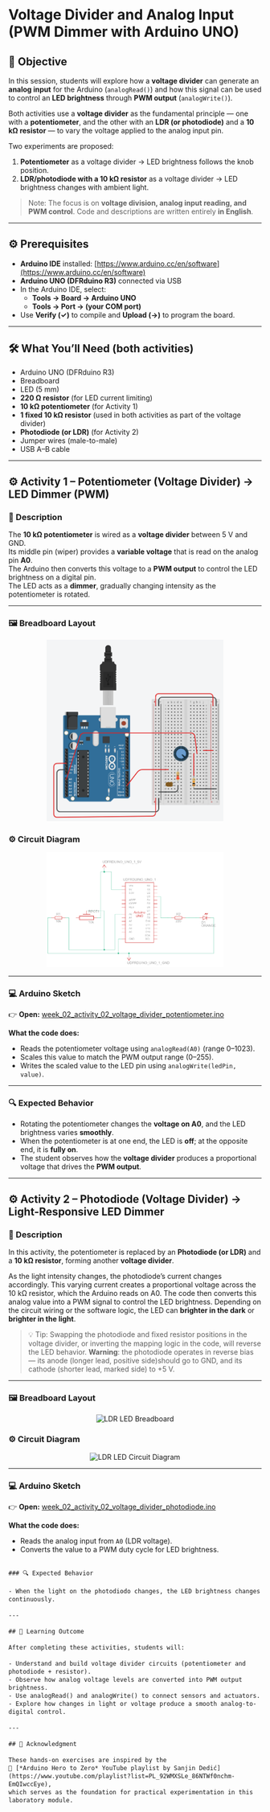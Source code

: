 # Voltage Divider and Analog Input (PWM Dimmer with Arduino UNO)

## 🎯 Objective

In this session, students will explore how a **voltage divider** can generate an **analog input** for the Arduino (`analogRead()`) and how this signal can be used to control an **LED brightness** through **PWM output** (`analogWrite()`).  

Both activities use a **voltage divider** as the fundamental principle — one with a **potentiometer**, and the other with an **LDR (or photodiode)** and a **10 kΩ resistor** — to vary the voltage applied to the analog input pin.

Two experiments are proposed:

1. **Potentiometer** as a voltage divider → LED brightness follows the knob position.  
2. **LDR/photodiode with a 10 kΩ resistor** as a voltage divider → LED brightness changes with ambient light.  

> Note: The focus is on **voltage division, analog input reading, and PWM control**. Code and descriptions are written entirely **in English**.

---

## ⚙️ Prerequisites

- **Arduino IDE** installed: [https://www.arduino.cc/en/software](https://www.arduino.cc/en/software)  
- **Arduino UNO (DFRduino R3)** connected via USB  
- In the Arduino IDE, select:  
  - **Tools → Board → Arduino UNO**  
  - **Tools → Port → (your COM port)**  
- Use **Verify (✓)** to compile and **Upload (→)** to program the board.  

---

## 🛠️ What You’ll Need (both activities)

- Arduino UNO (DFRduino R3)  
- Breadboard  
- LED (5 mm)  
- **220 Ω resistor** (for LED current limiting)  
- **10 kΩ potentiometer** (for Activity 1)  
- **1 fixed 10 kΩ resistor** (used in both activities as part of the voltage divider)  
- **Photodiode (or LDR)** (for Activity 2)  
- Jumper wires (male-to-male)  
- USB A–B cable  

---

## ⚙️ Activity 1 – Potentiometer (Voltage Divider) → LED Dimmer (PWM)

### 📘 Description

The **10 kΩ potentiometer** is wired as a **voltage divider** between 5 V and GND.  
Its middle pin (wiper) provides a **variable voltage** that is read on the analog pin **A0**.  
The Arduino then converts this voltage to a **PWM output** to control the LED brightness on a digital pin.  
The LED acts as a **dimmer**, gradually changing intensity as the potentiometer is rotated.

---

### 🖼️ Breadboard Layout

<p align="center">
  <img src="../../lesson_images/week_02_activity_02_voltage_divider_potentiometer_breadboard.png" alt="Potentiometer Voltage Divider Breadboard" width="70%">
</p>

### ⚙️ Circuit Diagram

<p align="center">
  <img src="../../lesson_images/week_02_activity_02_voltage_divider_potentiometer_diagram.png" alt="Potentiometer Voltage Divider Diagram" width="70%">
</p>

---

### 💻 Arduino Sketch

👉 **Open:** [week_02_activity_02_voltage_divider_potentiometer.ino](../programs/week_02_activity_02_voltage_divider_potentiometer/week_02_activity_02_voltage_divider_potentiometer.ino)

**What the code does:**
- Reads the potentiometer voltage using `analogRead(A0)` (range 0–1023).  
- Scales this value to match the PWM output range (0–255).  
- Writes the scaled value to the LED pin using `analogWrite(ledPin, value)`.  

---

### 🔍 Expected Behavior

- Rotating the potentiometer changes the **voltage on A0**, and the LED brightness varies **smoothly**.  
- When the potentiometer is at one end, the LED is **off**; at the opposite end, it is **fully on**.  
- The student observes how the **voltage divider** produces a proportional voltage that drives the **PWM output**.

---

## ⚙️ Activity 2 – Photodiode (Voltage Divider) → Light-Responsive LED Dimmer

### 📘 Description

In this activity, the potentiometer is replaced by an **Photodiode (or LDR)** and a **10 kΩ resistor**, forming another **voltage divider**.  

As the light intensity changes, the photodiode’s current changes accordingly. This varying current creates a proportional voltage across the 10 kΩ resistor, which the Arduino reads on A0.
The code then converts this analog value into a PWM signal to control the LED brightness.
Depending on the circuit wiring or the software logic, the LED can **brighter in the dark** or **brighter in the light**.

> 💡 Tip: Swapping the photodiode and fixed resistor positions in the voltage divider, or inverting the mapping logic in the code, will reverse the LED behavior. **Warning**: the photodiode operates in reverse bias — its anode (longer lead, positive side)should go to GND, and its cathode (shorter lead, marked side) to +5 V.

---

### 🖼️ Breadboard Layout

<p align="center">
  <img src="../../lesson_images/week02_activity04_ldr_breadboard.png" alt="LDR LED Breadboard" width="70%">
</p>

### ⚙️ Circuit Diagram

<p align="center">
  <img src="../../lesson_images/week02_activity04_ldr_diagram.png" alt="LDR LED Circuit Diagram" width="70%">
</p>

---

### 💻 Arduino Sketch

👉 **Open:** [week_02_activity_02_voltage_divider_photodiode.ino](../programs/week_02_activity_02_voltage_divider_photodiode/week_02_activity_02_voltage_divider_photodiode.ino)

**What the code does:**
- Reads the analog input from `A0` (LDR voltage).  
- Converts the value to a PWM duty cycle for LED brightness.  

```

### 🔍 Expected Behavior

- When the light on the photodiodo changes, the LED brightness changes continuously.

---

## 🧠 Learning Outcome

After completing these activities, students will:

- Understand and build voltage divider circuits (potentiometer and photodiode + resistor).  
- Observe how analog voltage levels are converted into PWM output brightness.  
- Use analogRead() and analogWrite() to connect sensors and actuators.  
- Explore how changes in light or voltage produce a smooth analog-to-digital control.

---

## 🙏 Acknowledgment

These hands-on exercises are inspired by the  
🎥 [*Arduino Hero to Zero* YouTube playlist by Sanjin Dedić](https://www.youtube.com/playlist?list=PL_92WMXSLe_86NTWf0nchm-EmQIwccEye),  
which serves as the foundation for practical experimentation in this laboratory module.



